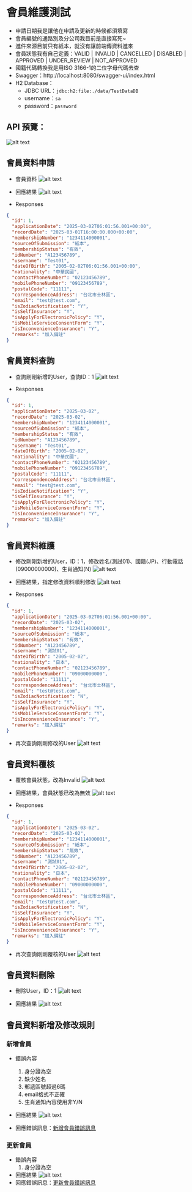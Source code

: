 # 會員維護測試

- 申請日期我是讓他在申請及更新的時候都須填寫
- 會員編號的通路別及分公司我目前是直接寫死~
- 進件來源目前只有紙本，就沒有讓前端傳資料進來
- 會員狀態我有自己定義：VALID | INVALID | CANCELLED | DISABLED | APPROVED | UNDER_REVIEW | NOT_APPROVED
- 國籍代碼轉換我是用ISO 3166-1的二位字母代碼去查
- Swagger：http://localhost:8080/swagger-ui/index.html
- H2 Database：
  - JDBC URL：`jdbc:h2:file:./data/TestDataDB`
  - username：`sa`
  - password：`password`

## API 預覽：
![alt text](image.png)

## 會員資料申請
- 會員資料
![alt text](image-1.png)

- 回應結果
![alt text](image-2.png)

- Responses
```json
{
  "id": 1,
  "applicationDate": "2025-03-02T06:01:56.001+00:00",
  "recordDate": "2025-03-01T16:00:00.000+00:00",
  "membershipNumber": "1234114000001",
  "sourceOfSubmission": "紙本",
  "membershipStatus": "有效",
  "idNumber": "A123456789",
  "username": "Test01",
  "dateOfBirth": "2005-02-02T06:01:56.001+00:00",
  "nationality": "中華民國",
  "contactPhoneNumber": "02123456789",
  "mobilePhoneNumber": "09123456789",
  "postalCode": "11111",
  "correspondenceAddress": "台北市士林區",
  "email": "test@test.com",
  "isZodiacNotification": "Y",
  "isSelfInsurance": "Y",
  "isApplyForElectronicPolicy": "Y",
  "isMobileServiceConsentForm": "Y",
  "isInconvenienceInsurance": "Y",
  "remarks": "加入備註"
}
```
## 會員資料查詢
- 查詢剛剛新增的User，查詢ID：1
![alt text](image-3.png)

- Responses
```json
{
  "id": 1,
  "applicationDate": "2025-03-02",
  "recordDate": "2025-03-02",
  "membershipNumber": "1234114000001",
  "sourceOfSubmission": "紙本",
  "membershipStatus": "有效",
  "idNumber": "A123456789",
  "username": "Test01",
  "dateOfBirth": "2005-02-02",
  "nationality": "中華民國",
  "contactPhoneNumber": "02123456789",
  "mobilePhoneNumber": "09123456789",
  "postalCode": "11111",
  "correspondenceAddress": "台北市士林區",
  "email": "test@test.com",
  "isZodiacNotification": "Y",
  "isSelfInsurance": "Y",
  "isApplyForElectronicPolicy": "Y",
  "isMobileServiceConsentForm": "Y",
  "isInconvenienceInsurance": "Y",
  "remarks": "加入備註"
}
```
## 會員資料維護
- 修改剛剛新增的User，ID：1，修改姓名(測試01)、國籍(JP)、行動電話(09000000000)、生肖通知(N)
![alt text](image-4.png)

- 回應結果，指定修改資料順利修改
![alt text](image-5.png)

- Responses
```json
{
  "id": 1,
  "applicationDate": "2025-03-02T06:01:56.001+00:00",
  "recordDate": "2025-03-02",
  "membershipNumber": "1234114000001",
  "sourceOfSubmission": "紙本",
  "membershipStatus": "有效",
  "idNumber": "A123456789",
  "username": "測試01",
  "dateOfBirth": "2005-02-02",
  "nationality": "日本",
  "contactPhoneNumber": "02123456789",
  "mobilePhoneNumber": "09000000000",
  "postalCode": "11111",
  "correspondenceAddress": "台北市士林區",
  "email": "test@test.com",
  "isZodiacNotification": "N",
  "isSelfInsurance": "Y",
  "isApplyForElectronicPolicy": "Y",
  "isMobileServiceConsentForm": "Y",
  "isInconvenienceInsurance": "Y",
  "remarks": "加入備註"
}
```
- 再次查詢剛剛修改的User
![alt text](image-6.png)

## 會員資料覆核
- 覆核會員狀態，改為Invalid
![alt text](image-7.png)

- 回應結果，會員狀態已改為無效
![alt text](image-8.png)

- Responses
```json
{
  "id": 1,
  "applicationDate": "2025-03-02",
  "recordDate": "2025-03-02",
  "membershipNumber": "1234114000001",
  "sourceOfSubmission": "紙本",
  "membershipStatus": "無效",
  "idNumber": "A123456789",
  "username": "測試01",
  "dateOfBirth": "2005-02-02",
  "nationality": "日本",
  "contactPhoneNumber": "02123456789",
  "mobilePhoneNumber": "09000000000",
  "postalCode": "11111",
  "correspondenceAddress": "台北市士林區",
  "email": "test@test.com",
  "isZodiacNotification": "N",
  "isSelfInsurance": "Y",
  "isApplyForElectronicPolicy": "Y",
  "isMobileServiceConsentForm": "Y",
  "isInconvenienceInsurance": "Y",
  "remarks": "加入備註"
}
```

- 再次查詢剛剛覆核的User
![alt text](image-9.png)

## 會員資料刪除
- 刪除User，ID：1
![alt text](image-10.png)

- 回應結果
![alt text](image-11.png)

## 會員資料新增及修改規則

### 新增會員
- 錯誤內容
  1. 身分證為空
  2. 缺少姓名
  3. 郵遞區號超過6碼
  4. email格式不正確
  5. 生肖通知內容使用非Y/N

- 回應結果
![alt text](image-12.png)

- 回應錯誤訊息：[新增會員錯誤訊息](error-1.json)


### 更新會員
- 錯誤內容
    1. 身分證為空
- 回應結果
![alt text](image-13.png)
- 回應錯誤訊息：[更新會員錯誤訊息](error-2.json)